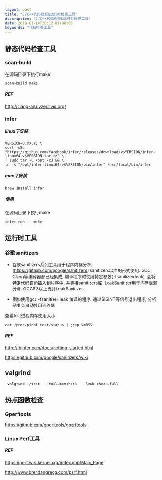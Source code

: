 ```yaml
---
layout: post
title: "C/C++代码检查&运行时检查工具"
description: "C/C++代码检查&运行时检查工具"
date: 2018-01-14T20:12:01+08:00
keywords: "代码检查工具"
---
```




## 静态代码检查工具

### scan-build

在源码目录下执行make

```
scan-build make
```
##### REF

http://clang-analyzer.llvm.org/

### infer

##### linux下安装

```
VERSION=0.XX.Y; \
curl -sSL "https://github.com/facebook/infer/releases/download/v$VERSION/infer-linux64-v$VERSION.tar.xz" \
| sudo tar -C /opt -xJ && \
ln -s "/opt/infer-linux64-v$VERSION/bin/infer" /usr/local/bin/infer
```
##### mac下安装

```
brew install infer
```
##### 使用

在源码目录下执行make

```
infer run -- make
```


## 运行时工具

### 谷歌sanitizers

- 谷歌sanitizers系列工具用于程序内存分析. (https://github.com/google/sanitizers)
  sanitizers以库的形式使用. GCC, Clang等编译器都已经集成, 编译程序时使用特定参数(-fsanitize=leak), 会将特定代码自动插入到程序中, 并链接sanitizers库.
  LeakSanitizer用于内存泄漏分析. GCC5.3以上支持LeakSanitizer.

- 例如使用gcc -fsanitize=leak 编译的程序. 通过SIGINT等信号退出程序, 分析结果会自动打印到终端

查看test进程内存使用大小

```
cat /proc/pidof test/status | grep VmRSS:
```

##### REF

http://fbinfer.com/docs/getting-started.html

https://github.com/google/sanitizers/wiki

## valgrind

```
 valgrind ./test  --tool=memcheck  --leak-check=full
```



##  热点函数检查

### Gperftools 

https://github.com/gperftools/gperftools

### Linux Perf工具

##### REF

https://perf.wiki.kernel.org/index.php/Main_Page

http://www.brendangregg.com/perf.html
